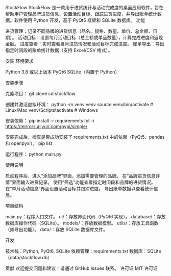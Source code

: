 StockFlow
StockFlow 是一款用于进货统计与活动完成度的桌面应用软件，旨在帮助用户管理品牌进货信息、设置活动目标、跟踪进货进度，并导出账单统计数据。软件使用 Python 开发，基于 PyQt5 框架和 SQLite 数据库。
功能

进货管理：记录不同品牌的进货信息（品名、规格、数量、单价、总金额、日期）。
活动目标：设置每月活动目标（总金额或单品数量），计算完成进度和返现金额。
进度查看：实时查看当月进货情况和活动目标完成进度。
账单导出：导出指定时间段的账单统计数据（支持 Excel/CSV 格式）。

安装
环境要求

Python 3.8 或以上版本
PyQt6
SQLite（内置于 Python）

安装步骤

克隆项目：
git clone <repository-url>
cd stockflow


创建并激活虚拟环境：
python -m venv venv
source venv/bin/activate  # Linux/Mac
venv\Scripts\activate     # Windows


安装依赖：
pip install -r requirements.txt -i https://mirrors.aliyun.com/pypi/simple/

安装完成后，检查是否成功安装了 requirements.txt 中的依赖（PyQt5、pandas 和 openpyxl）。
pip list


运行程序：
python main.py



使用说明

启动程序后，进入“添加品牌”界面，添加需要管理的品牌。
在“品牌进货信息详情”界面输入进货记录。
使用“筛选”功能查看指定时间段和品牌的进货情况。
在“单月活动信息”界面设置活动目标并跟踪进度。
导出账单数据以查看统计信息。

项目结构

main.py：程序入口文件。
ui/：存放界面代码（PyQt6 实现）。
database/：存放数据库操作代码（SQLite）。
models/：存放数据模型。
utils/：存放工具函数（如导出功能）。
data/：存放 SQLite 数据库文件。

开发

技术栈：Python, PyQt6, SQLite
依赖管理：requirements.txt
数据库：SQLite（data/stockflow.db）

贡献
欢迎提交问题和建议！请通过 GitHub Issues 联系。
许可证
MIT 许可证
